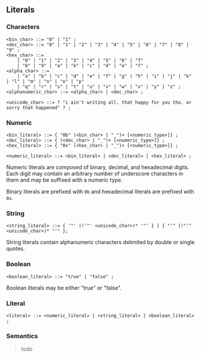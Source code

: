 ## Literals

### Characters

```ebnf
<bin_char> ::= "0" | "1" ;
<dec_char> ::= "0" | "1" | "2" | "3" | "4" | "5" | "6" | "7" | "8" | "9" ;
<hex_char> ::=
    | "0" | "1" | "2" | "3" | "4" | "5" | "6" | "7"
    | "8" | "9" | "a" | "b" | "c" | "d" | "e" | "f" ;
<alpha_char> ::=
    | "a" | "b" | "c" | "d" | "e" | "f" | "g" | "h" | "i" | "j" | "k" | "l" | "m" | "n" | "o" | "p"
    | "q" | "r" | "s" | "t" | "u" | "v" | "w" | "x" | "y" | "z" ;
<alphanumeric_char> ::= <alpha_char> | <dec_char> ;

<unicode_char> ::= ? "i ain't writing all. that happy for you tho. or sorry that happened" ? ;
```

### Numeric

```ebnf
<bin_literal> ::= { "0b" (<bin_char> | "_")+ [<numeric_type>]} ;
<dec_literal> ::= { (<dec_char> | "_")+ [<numeric_type>]} ;
<hex_literal> ::= { "0x" (<hex_char> | "_")+ [<numeric_type>]} ;

<numeric_literal> ::= <bin_literal> | <dec_literal> | <hex_literal> ;
```

Numeric literals are composed of binary, decimal, and hexadecimal digits. Each digit may contain
an arbitrary number of underscore characters in them and may be suffixed with a numeric type.

Binary literals are prefixed with `0b` and hexadecimal literals are prefixed with `0x`.

### String

```ebnf
<string_literal> ::= { '"' (!'"' <unicode_char>)* '"' } | { "'" (!"'" <unicode_char>)* "'" };
```

String literals contain alphanumeric characters delimited by double or single quotes.

### Boolean

```ebnf
<boolean_literal> ::= "true" | "false" ;
```

Boolean literals may be either "true" or "false".

### Literal

```ebnf
<literal> ::= <numeric_literal> | <string_literal> | <boolean_literal> ;
```

### Semantics

> todo
